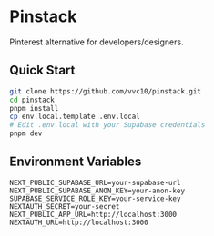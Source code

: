 # Pinstack

Pinterest alternative for developers/designers.

 
## Quick Start

```bash
git clone https://github.com/vvc10/pinstack.git
cd pinstack
pnpm install
cp env.local.template .env.local
# Edit .env.local with your Supabase credentials
pnpm dev
```

## Environment Variables

```env
NEXT_PUBLIC_SUPABASE_URL=your-supabase-url
NEXT_PUBLIC_SUPABASE_ANON_KEY=your-anon-key
SUPABASE_SERVICE_ROLE_KEY=your-service-key
NEXTAUTH_SECRET=your-secret
NEXT_PUBLIC_APP_URL=http://localhost:3000
NEXTAUTH_URL=http://localhost:3000
```
 
 
